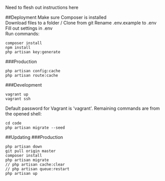 Need to flesh out instructions here

##Deployment
Make sure Composer is installed  
Download files to a folder / Clone from git
Rename .env.example to .env  
Fill out settings in .env  
Run commands:  
```
composer install  
npm install
php artisan key:generate
```

###Production
```
php artisan config:cache
php artisan route:cache
```

###Development
```  
vagrant up   
vagrant ssh
```
Default password for Vagrant is 'vagrant'. Remaining commands are from the opened shell:
```  
cd code  
php artisan migrate --seed  
```

##Updating
###Production
```
php artisan down
git pull origin master
composer install 
php artisan migrate
// php artisan cache:clear
// php artisan queue:restart
php artisan up
```
